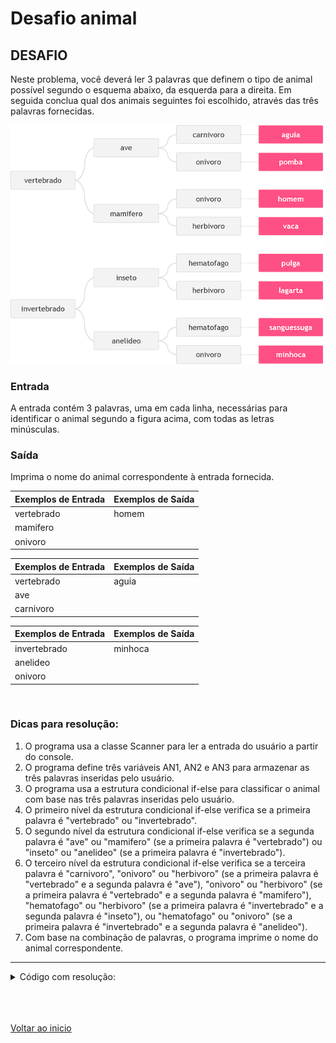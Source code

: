 # Desafio animal 

## DESAFIO

Neste problema, você deverá ler 3 palavras que definem o tipo de animal possível segundo o esquema abaixo, da esquerda para a direita. Em seguida conclua qual dos animais seguintes foi escolhido, através das três palavras fornecidas.

<img src="./img/01.png" alt="" width="500">

<br>

### Entrada

A entrada contém 3 palavras, uma em cada linha, necessárias para identificar o animal segundo a figura acima, com todas as letras minúsculas.

### Saída

Imprima o nome do animal correspondente à entrada fornecida.

| Exemplos de Entrada | Exemplos de Saída |
| --- | --- |
| vertebrado | homem |
| mamifero |  |
| onivoro |  |

| Exemplos de Entrada | Exemplos de Saída |
| --- | --- |
| vertebrado | aguia |
| ave |  |
| carnivoro |  |

| Exemplos de Entrada | Exemplos de Saída |
| --- | --- |
| invertebrado | minhoca |
| anelideo |  |
| onivoro |  |

<br>

### Dicas para resolução:
1. O programa usa a classe Scanner para ler a entrada do usuário a partir do console.
2. O programa define três variáveis AN1, AN2 e AN3 para armazenar as três palavras inseridas pelo usuário.
3. O programa usa a estrutura condicional if-else para classificar o animal com base nas três palavras inseridas pelo usuário.
4. O primeiro nível da estrutura condicional if-else verifica se a primeira palavra é "vertebrado" ou "invertebrado".
5. O segundo nível da estrutura condicional if-else verifica se a segunda palavra é "ave" ou "mamifero" (se a primeira palavra é "vertebrado") ou "inseto" ou "anelideo" (se a primeira palavra é "invertebrado").
6. O terceiro nível da estrutura condicional if-else verifica se a terceira palavra é "carnivoro", "onivoro" ou "herbivoro" (se a primeira palavra é "vertebrado" e a segunda palavra é "ave"), "onivoro" ou "herbivoro" (se a primeira palavra é "vertebrado" e a segunda palavra é "mamifero"), "hematofago" ou "herbivoro" (se a primeira palavra é "invertebrado" e a segunda palavra é "inseto"), ou "hematofago" ou "onivoro" (se a primeira palavra é "invertebrado" e a segunda palavra é "anelideo").
7. Com base na combinação de palavras, o programa imprime o nome do animal correspondente.

---

<details>
<summary>Código com resolução:</summary>

```java
// Para ler e escrever dados em Java, aqui na DIO padronizamos da seguinte forma:
// - new Scanner(System.in): cria um leitor de Entradas, com métodos úteis com prefixo "next";
// - System.out.println:.imprime um texto de Saída (Output) e pulando uma linha.

import java.io.IOException;
import java.util.Scanner;

public class Main {
    public static void main(String[] args) {
        Scanner sc = new Scanner(System.in);

        String AN1, AN2, AN3;

        AN1 = sc.nextLine();
        AN2 = sc.nextLine();
        AN3 = sc.nextLine();

        if (AN1.equals("vertebrado") && AN2.equals("ave")) {
            if (AN3.equals("carnivoro")) {
                System.out.println("aguia");
            } else if (AN3.equals("onivoro")) {
                System.out.println("pomba");
            }
        } else if (AN1.equals("vertebrado") && AN2.equals("mamifero")) {
            if (AN3.equals("onivoro")) {
                System.out.println("homem");
            } else if (AN3.equals("herbivoro")) {
                System.out.println("vaca");
            }
        } else if (AN1.equals("invertebrado") && AN2.equals("inseto")) {
            if (AN3.equals("hematofago")) {
                System.out.println("pulga");
            } else if (AN3.equals("herbivoro")) {
                System.out.println("lagarta");
            }
        } else if (AN1.equals("invertebrado") && AN2.equals("anelideo")) {
            if (AN3.equals("hematofago")) {
                System.out.println("sanguessuga");
            } else if (AN3.equals("onivoro")) {
                System.out.println("minhoca");
            }
        }
    }
}
```

</details>

<br>

<br>

<br>

[Voltar ao inicio](/README.md)